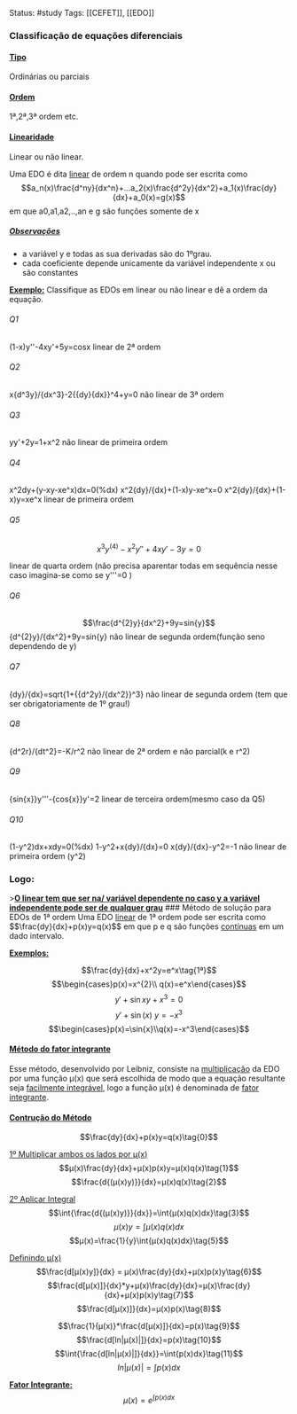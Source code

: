 Status: #study 
Tags:
[[CEFET]], [[EDO]]
### Classificação de equações diferenciais

#### <u>Tipo</u>
Ordinárias ou parciais
#### <u>Ordem</u>
1ª,2ª,3ª ordem etc.
#### <u>Linearidade</u>
Linear ou não linear.

Uma EDO é dita <u>linear</u> de ordem n quando pode ser escrita como
$$a_n(x)\frac{d^ny}{dx^n}+...a_2(x)\frac{d^2y}{dx^2}+a_1(x)\frac{dy}{dx}+a_0(x)=g(x)$$
em que a0,a1,a2,..,an e g são funções somente de x
##### <u>Observações</u>
- a variável y e todas as sua derivadas são do 1ºgrau.
- cada coeficiente depende unicamente da variável independente x ou são constantes

<u><b>Exemplo:</b></u> Classifique as EDOs em linear ou não linear e dê a ordem da equação.

###### Q1
(1-x)y''-4xy'+5y=cosx
linear de 2ª ordem
###### Q2
x{d^3y}/{dx^3}-2{{dy}{dx}}^4+y=0
não linear de 3ª ordem

###### Q3
yy'+2y=1+x^2
não linear de primeira ordem
###### Q4
x^2dy+(y-xy-xe^x)dx=0(%dx)
x^2{dy}/{dx}+(1-x)y-xe^x=0
x^2{dy}/{dx}+(1-x)y=xe^x
linear de primeira ordem
###### Q5
$$x^3y^{(4)}-x^{2}y''+4xy'-3y=0$$

linear de quarta ordem (não precisa aparentar todas em sequência nesse caso imagina-se como se y'''=0 )
###### Q6
$$\frac{d^{2}y}{dx^2}+9y=sin{y}$$
{d^{2}y}/{dx^2}+9y=sin{y}
não linear de segunda ordem(função seno dependendo de y)
###### Q7
{dy}/{dx}=sqrt{1+{{d^2y}/{dx^2}}^3}
não linear de segunda ordem (tem que ser obrigatoriamente de 1º grau!)
###### Q8
{d^2r}/{dt^2}=-K/r^2
não linear de 2ª ordem e não parcial(k e r^2)
###### Q9
{sin{x}}y'''-{cos{x}}y'=2
linear de terceira ordem(mesmo caso da Q5)
###### Q10
(1-y^2)dx+xdy=0(%dx)
1-y^2+x{dy}/{dx}=0
x{dy}/{dx}-y^2=-1
não linear de primeira ordem (y^2)
### Logo:
<a>
><b><u>O linear tem que ser na/ variável dependente no caso y a variável independente pode ser de qualquer grau</u></b> 
</a>
### Método de solução para EDOs de 1ª ordem
Uma EDO <u>linear</u> de 1ª ordem pode ser escrita como
$$\frac{dy}{dx}+p(x)y=q(x)$$
em que p e q são funções <u>contínuas</u> em um dado intervalo.

<b><u>Exemplos:</u></b>

$$\frac{dy}{dx}+x^2y=e^x\tag{1ª}$$
$$\begin{cases}p(x)=x^{2}\\ q(x)=e^x\end{cases}$$
$$y'+\sin{x}y+x^3=0\tag{2ª}$$
$$y'+\sin{(x)}\ y=-x^3$$
$$\begin{cases}p(x)=\sin{x}\\q(x)=-x^3\end{cases}$$
#### <u>Método do fator integrante</u>
Esse método, desenvolvido por Leibniz, consiste na <u>multiplicação</u> da EDO por uma função μ(x) que será escolhida de modo que a equação resultante seja <u>facilmente integrável</u>, logo a função μ(x) é denominada de <u>fator integrante</u>.
#### <u>Contrução do Método</u>
$$\frac{dy}{dx}+p(x)y=q(x)\tag{0}$$

<u>1º Multiplicar ambos os lados por μ(x)</u>
$$μ(x)\frac{dy}{dx}+μ(x)p(x)y=μ(x)q(x)\tag{1}$$
$$\frac{d{(μ(x)y)}}{dx}=μ(x)q(x)\tag{2}$$

<u>2º Aplicar Integral</u>
$$\int{\frac{d{(μ(x)y)}}{dx}}=\int{μ(x)q(x)dx}\tag{3}$$
$$μ(x)y=\int{μ(x)q(x)dx}\tag{4}$$
$$μ(x)=\frac{1}{y}\int{μ(x)q(x)dx}\tag{5}$$

<u>Definindo μ(x)</u>
$$\frac{d[μ(x)y]}{dx} = μ(x)\frac{dy}{dx}+μ(x)p(x)y\tag{6}$$
$$\frac{d[μ(x)]}{dx}*y+μ(x)\frac{dy}{dx}=μ(x)\frac{dy}{dx}+μ(x)p(x)y\tag{7}$$
$$\frac{d[μ(x)]}{dx}=μ(x)p(x)\tag{8}$$

$$\frac{1}{μ(x)}*\frac{d[μ(x)]}{dx}=p(x)\tag{9}$$
$$\frac{d[ln|μ(x)|]}{dx}=p(x)\tag{10}$$
$$\int{\frac{d[ln|μ(x)|]}{dx}}=\int{p(x)dx}\tag{11}$$
$$ln|μ(x)|=\int{p(x)dx}$$

<b><u>Fator Integrante:</u></b>
$$μ(x)=e^{\int{p(x)dx}}\tag{12}$$
